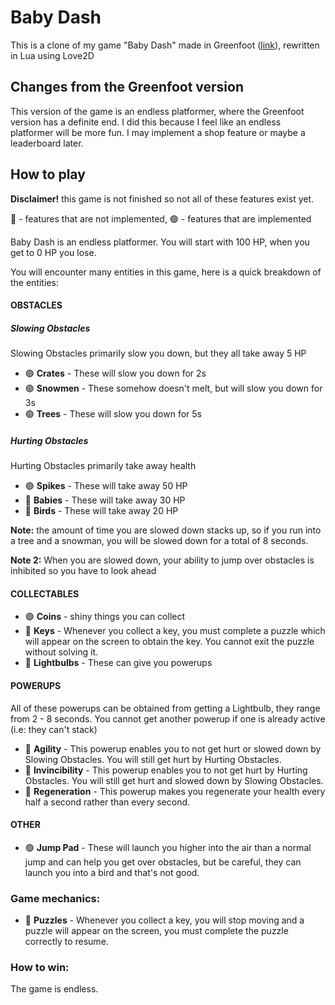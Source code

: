 # Baby Dash
This is a clone of my game "Baby Dash" made in Greenfoot ([link](https://www.greenfoot.org/scenarios/29299)), rewritten in Lua using Love2D

## Changes from the Greenfoot version
This version of the game is an endless platformer, where the Greenfoot version has a definite end. I did this because I feel like an endless platformer will be more fun. I may implement a shop feature or maybe a leaderboard later.

## How to play
**Disclaimer!** this game is not finished so not all of these features exist yet.

🔴 - features that are not implemented,
🟢 - features that are implemented

Baby Dash is an endless platformer. You will start with 100 HP, when you get to 0 HP you lose.

You will encounter many entities in this game, here is a quick breakdown of the entities:

#### OBSTACLES
##### Slowing Obstacles
Slowing Obstacles primarily slow you down, but they all take away 5 HP
- 🟢 **Crates** - These will slow you down for 2s
- 🟢 **Snowmen** - These somehow doesn't melt, but will slow you down for 3s
- 🟢 **Trees** - These will slow you down for 5s
##### Hurting Obstacles
Hurting Obstacles primarily take away health
- 🟢 **Spikes** - These will take away 50 HP
- 🔴 **Babies** - These will take away 30 HP
- 🔴 **Birds** - These will take away 20 HP

**Note:** the amount of time you are slowed down stacks up, so if you run into a tree and a snowman, you will be slowed down for a total of 8 seconds.

**Note 2:** When you are slowed down, your ability to jump over obstacles is inhibited so you have to look ahead

#### COLLECTABLES
- 🟢 **Coins** - shiny things you can collect
- 🔴 **Keys** - Whenever you collect a key, you must complete a puzzle which will appear on the screen to obtain the key. You cannot exit the puzzle without solving it.
- 🔴 **Lightbulbs** - These can give you powerups

#### POWERUPS
All of these powerups can be obtained from getting a Lightbulb, they range from 2 - 8 seconds. You cannot get another powerup if one is already active (i.e: they can't stack)
- 🔴 **Agility** - This powerup enables you to not get hurt or slowed down by Slowing Obstacles. You will still get hurt by Hurting Obstacles.
- 🔴 **Invincibility** - This powerup enables you to not get hurt by Hurting Obstacles. You will still get hurt and slowed down by Slowing Obstacles.
- 🔴 **Regeneration** - This powerup makes you regenerate your health every half a second rather than every second.

#### OTHER
- 🟢 **Jump Pad** - These will launch you higher into the air than a normal jump and can help you get over obstacles, but be careful, they can launch you into a bird and that's not good.

### Game mechanics:

- 🔴 **Puzzles** -
Whenever you collect a key, you will stop moving and a puzzle will appear on the screen, you must complete the puzzle correctly to resume.

### How to win:

The game is endless.
